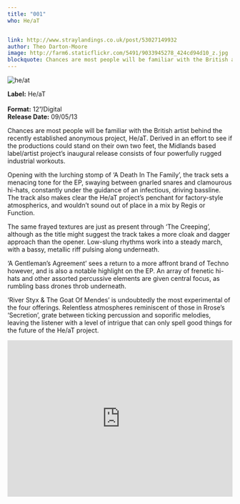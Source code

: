 ```yaml
---
title: "001"
who: He/aT


link: http://www.straylandings.co.uk/post/53027149932
author: Theo Darton-Moore
image: http://farm6.staticflickr.com/5491/9033945278_424cd94d10_z.jpg
blockquote: Chances are most people will be familiar with the British artist behind the recently established anonymous project, He/aT. Derived in an effort to see if the productions could stand on their own two feet, the Midlands based label/artist project’s inaugural release consists of four powerfully rugged industrial workouts.  
---
```


![he/at](http://farm4.staticflickr.com/3804/9033931464_a2329f9ee1_t.jpg)

**Label:** He/aT  
<br>**Format:** 12”/Digital
<br>**Release Date:** 09/05/13

Chances are most people will be familiar with the British artist behind the recently established anonymous project, He/aT. Derived in an effort to see if the productions could stand on their own two feet, the Midlands based label/artist project’s inaugural release consists of four powerfully rugged industrial workouts.  
  
Opening with the lurching stomp of ‘A Death In The Family’, the track sets a menacing tone for the EP, swaying between gnarled snares and clamourous hi-hats, constantly under the guidance of an infectious, driving bassline. The track also makes clear the He/aT project’s penchant for factory-style atmospherics, and wouldn’t sound out of place in a mix by Regis or Function.  
  
The same frayed textures are just as present through ‘The Creeping’, although as the title might suggest the track takes a more cloak and dagger approach than the opener. Low-slung rhythms work into a steady march, with a bassy, metallic riff pulsing along underneath.   
  
‘A Gentleman’s Agreement’ sees a return to a more affront brand of Techno however, and is also a notable highlight on the EP. An array of frenetic hi-hats and other assorted percussive elements are given central focus, as rumbling bass drones throb underneath.  
  
‘River Styx & The Goat Of Mendes’ is undoubtedly the most experimental of the four offerings. Relentless atmospheres reminiscent of those in Rrose’s ‘Secretion’, grate between ticking percussion and soporific melodies, leaving the listener with a level of intrigue that can only spell good things for the future of the He/aT project.

<iframe frameborder="no" height="350" scrolling="no" src="http://w.soundcloud.com/player/?url=http%3A%2F%2Fapi.soundcloud.com%2Fplaylists%2F5057176&amp;show_artwork=true" width="100%"></iframe>